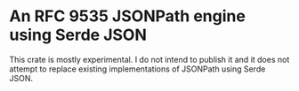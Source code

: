 # An RFC 9535 JSONPath engine using Serde JSON

This crate is mostly experimental. I do not intend to publish it and it does not attempt to replace existing implementations of JSONPath using Serde JSON.
